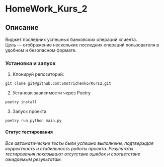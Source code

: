 # **HomeWork_Kurs_2**

## **Описание**
Виджет последних успешных банковских операций клиента.  
Цель — отображение нескольких последних операций пользователя в удобном и безопасном формате.

### **Установка и запуск**
1. Клонируй репозиторий:

```
git clone git@github.com:Smotrichenko/Kurs2.git
```
2. Установи зависимости через Poetry
```
poetry install
```
3. Запуск проекта
```
poetry run python main.py
```
#### **Статус тестирования**
*Все автоматические тесты были успешно выполнены, подтверждая корректность и стабильность работы проекта. Результаты тестирования показывают отсутствие ошибок и соответствие ожидаемым результатам.*

